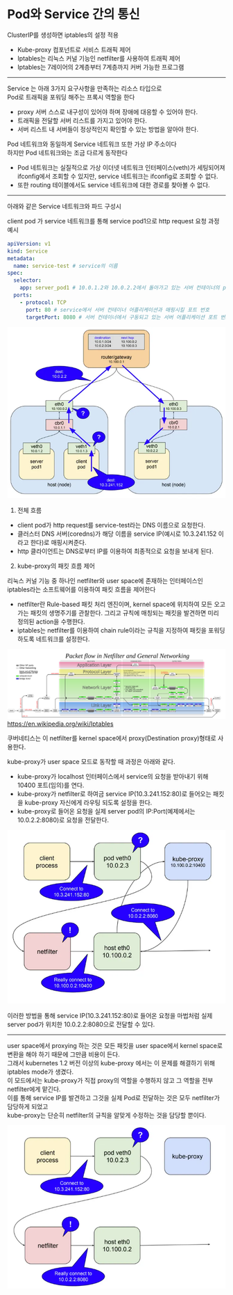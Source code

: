 
# Pod와 Service 간의 통신

ClusterIP를 생성하면 iptables의 설정 적용
- Kube-proxy 컴포넌트로 서비스 트래픽 제어
- Iptables는 리눅스 커널 기능인 netfilter를 사용하여 트래픽 제어
- Iptables는 7레이어의 2계층부터 7계층까지 커버 가능한 프로그램

---

Service 는 아래 3가지 요구사항을 만족하는 리소스 타입으로  
Pod로 트래픽을 포워딩 해주는 프록시 역할을 한다

- proxy 서버 스스로 내구성이 있어야 하며 장애에 대응할 수 있어야 한다.
- 트래픽을 전달할 서버 리스트를 가지고 있어야 한다.
- 서버 리스트 내 서버들이 정상적인지 확인할 수 있는 방법을 알아야 한다.

Pod 네트워크와 동일하게 Service 네트워크 또한 가상 IP 주소이다  
하지만 Pod 네트워크와는 조금 다르게 동작한다

- Pod 네트워크는 실질적으로 가상 이더넷 네트워크 인터페이스(veth)가 세팅되어져 ifconfig에서 조회할 수 있지만, service 네트워크는 ifconfig로 조회할 수 없다.
- 또한 routing 테이블에서도 service 네트워크에 대한 경로를 찾아볼 수 없다.

---

아래와 같은 Service 네트워크와 파드 구성시

client pod 가 service 네트워크를 통해 service pod1으로 http request 요청 과정 예시

```yaml
apiVersion: v1
kind: Service
metadata:
  name: service-test # service의 이름
spec:
  selector:
    app: server_pod1 # 10.0.1.2와 10.0.2.2에서 돌아가고 있는 서버 컨테이너의 pod 라벨
  ports:
    - protocol: TCP
      port: 80 # service에서 서버 컨테이너 어플리케이션과 매핑시킬 포트 번호
      targetPort: 8080 # 서버 컨테이너에서 구동되고 있는 서버 어플리케이션 포트 번호
```

![Routing example](img/3pod_to_service-routing.png)

1. 전체 흐름
- client pod가 http request를 service-test라는 DNS 이름으로 요청한다.
- 클러스터 DNS 서버(coredns)가 해당 이름을 service IP(예시로 10.3.241.152 이라고 한다)로 매핑시켜준다.
- http 클라이언트는 DNS로부터 IP를 이용하여 최종적으로 요청을 보내게 된다.

2. kube-proxy의 패킷 흐름 제어

리눅스 커널 기능 중 하나인 netfilter와 user space에 존재하는 인터페이스인 iptables라는 소프트웨어를 이용하여 패킷 흐름을 제어한다
- netfilter란 Rule-based 패킷 처리 엔진이며, kernel space에 위치하여 모든 오고 가는 패킷의 생명주기를 관찰한다. 그리고 규칙에 매칭되는 패킷을 발견하면 미리 정의된 action을 수행한다.
- iptables는 netfilter를 이용하여 chain rule이라는 규칙을 지정하여 패킷을 포워딩 하도록 네트워크를 설정한다.

![Netfilter packet flow](./img/3pod_to_service-netfilter.svg)
https://en.wikipedia.org/wiki/Iptables

쿠버네티스는 이 netfilter를 kernel space에서 proxy(Destination proxy)형태로 사용한다.

kube-proxy가 user space 모드로 동작할 때 과정은 아래와 같다.

- kube-proxy가 localhost 인터페이스에서 service의 요청을 받아내기 위해 10400 포트(임의)를 연다.
- kube-proxy가 netfilter로 하여금 service IP(10.3.241.152:80)로 들어오는 패킷을 kube-proxy 자신에게 라우팅 되도록 설정을 한다.
- kube-proxy로 들어온 요청을 실제 server pod의 IP:Port(예제에서는 10.0.2.2:8080)로 요청을 전달한다.

![kube-proxy packet flow](img/3pod_to_service-kube_proxy_packet_flow.png)

이러한 방법을 통해 service IP(10.3.241.152:80)로 들어온 요청을 마법처럼 실제 server pod가 위치한 10.0.2.2:8080으로 전달할 수 있다.

---

user space에서 proxying 하는 것은 모든 패킷을 user space에서 kernel space로 변환을 해야 하기 때문에 그만큼 비용이 든다.  
그래서 kubernetes 1.2 버전 이상의 kube-proxy 에서는 이 문제를 해결하기 위해 iptables mode가 생겼다.  
이 모드에서는 kube-proxy가 직접 proxy의 역할을 수행하지 않고 그 역할을 전부 netfilter에게 맡긴다.  
이를 통해 service IP를 발견하고 그것을 실제 Pod로 전달하는 것은 모두 netfilter가 담당하게 되었고  
kube-proxy는 단순히 netfilter의 규칙을 알맞게 수정하는 것을 담당할 뿐이다.  

![kube-proxy iptable mode](img/3pod_to_service-kube_proxy_iptable_mode.png)

